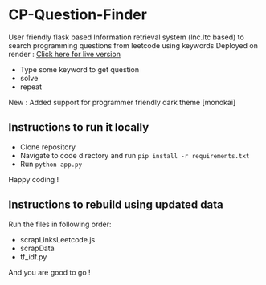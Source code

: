 # CP-Question-Finder

User friendly flask based Information retrieval system (lnc.ltc based) to search programming questions from leetcode using keywords
Deployed on render : [Click here for live version](https://cp-question-finder.onrender.com/) 
- Type some keyword to get question
- solve
- repeat

New : Added support for programmer friendly dark theme \[monokai\]
## Instructions to run it locally

- Clone repository
- Navigate to code directory and run ```pip install -r requirements.txt```
- Run ```python app.py```

Happy coding !


## Instructions to rebuild using updated data

Run the files in following order:

- scrapLinksLeetcode.js
- scrapData
- tf_idf.py

And you are good to go !